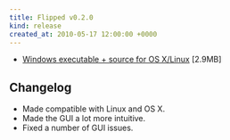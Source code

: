 ```yaml
---
title: Flipped v0.2.0
kind: release
created_at: 2010-05-17 12:00:00 +0000
---
```


* [Windows executable + source for OS X/Linux](https://github.com/downloads/Spooner/flipped/flipped_v0_2_0.zip) [2.9MB]

Changelog
---------

* Made compatible with Linux and OS X.
* Made the GUI a lot more intuitive.
* Fixed a number of GUI issues.